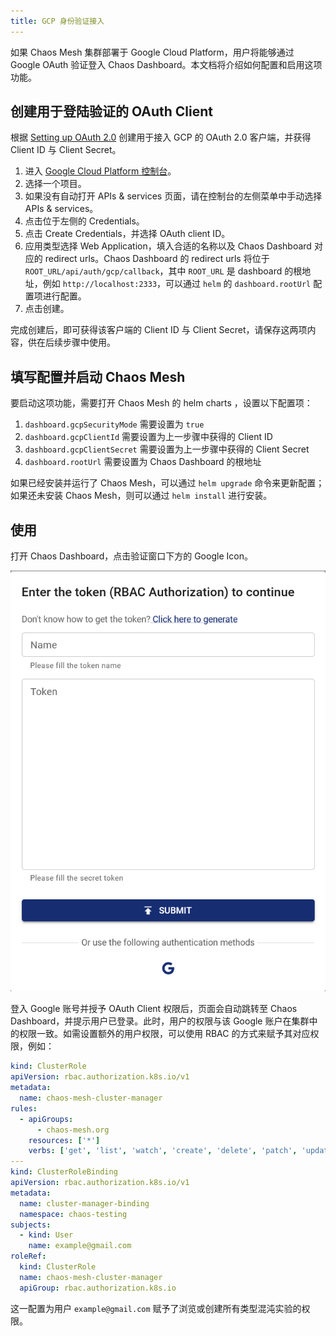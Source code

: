 ```yaml
---
title: GCP 身份验证接入
---
```


如果 Chaos Mesh 集群部署于 Google Cloud Platform，用户将能够通过 Google OAuth 验证登入 Chaos Dashboard。本文档将介绍如何配置和启用这项功能。

## 创建用于登陆验证的 OAuth Client

根据 [Setting up OAuth 2.0](https://support.google.com/cloud/answer/6158849?hl=en) 创建用于接入 GCP 的 OAuth 2.0 客户端，并获得 Client ID 与 Client Secret。

1. 进入 [Google Cloud Platform 控制台](https://console.cloud.google.com/)。
2. 选择一个项目。
3. 如果没有自动打开 APIs & services 页面，请在控制台的左侧菜单中手动选择 APIs & services。
4. 点击位于左侧的 Credentials。
5. 点击 Create Credentials，并选择 OAuth client ID。
6. 应用类型选择 Web Application，填入合适的名称以及 Chaos Dashboard 对应的 redirect urls。Chaos Dashboard 的 redirect urls 将位于 `ROOT_URL/api/auth/gcp/callback`，其中 `ROOT_URL` 是 dashboard 的根地址，例如 `http://localhost:2333`，可以通过 `helm` 的 `dashboard.rootUrl` 配置项进行配置。
7. 点击创建。

完成创建后，即可获得该客户端的 Client ID 与 Client Secret，请保存这两项内容，供在后续步骤中使用。

## 填写配置并启动 Chaos Mesh

要启动这项功能，需要打开 Chaos Mesh 的 helm charts ，设置以下配置项：

1. `dashboard.gcpSecurityMode` 需要设置为 `true`
2. `dashboard.gcpClientId` 需要设置为上一步骤中获得的 Client ID
3. `dashboard.gcpClientSecret` 需要设置为上一步骤中获得的 Client Secret
4. `dashboard.rootUrl` 需要设置为 Chaos Dashboard 的根地址

如果已经安装并运行了 Chaos Mesh，可以通过 `helm upgrade` 命令来更新配置；如果还未安装 Chaos Mesh，则可以通过 `helm install` 进行安装。

## 使用

打开 Chaos Dashboard，点击验证窗口下方的 Google Icon。

![img](./img/google-auth.png)

登入 Google 账号并授予 OAuth Client 权限后，页面会自动跳转至 Chaos Dashboard，并提示用户已登录。此时，用户的权限与该 Google 账户在集群中的权限一致。如需设置额外的用户权限，可以使用 RBAC 的方式来赋予其对应权限，例如：

```yaml
kind: ClusterRole
apiVersion: rbac.authorization.k8s.io/v1
metadata:
  name: chaos-mesh-cluster-manager
rules:
  - apiGroups:
      - chaos-mesh.org
    resources: ['*']
    verbs: ['get', 'list', 'watch', 'create', 'delete', 'patch', 'update']
---
kind: ClusterRoleBinding
apiVersion: rbac.authorization.k8s.io/v1
metadata:
  name: cluster-manager-binding
  namespace: chaos-testing
subjects:
  - kind: User
    name: example@gmail.com
roleRef:
  kind: ClusterRole
  name: chaos-mesh-cluster-manager
  apiGroup: rbac.authorization.k8s.io
```

这一配置为用户 `example@gmail.com` 赋予了浏览或创建所有类型混沌实验的权限。
